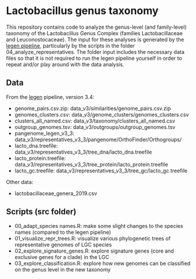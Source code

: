 # Lactobacillus genus taxonomy

This repository contains code to analyze the genus-level (and family-level) taxonomy of the Lactobacillus Genus Complex (families Lactobacillaceae and Leuconostocaceae). The input for these analyses is generated by the [legen pipeline](https://github.com/SWittouck/legen_pipeline), particularly by the scripts in the folder 04_analyze_representatives. The folder input includes the necessary data files so that it is not required to run the legen pipeline yourself in order to repeat and/or play around with the data analysis.

## Data

From the [legen](https://github.com/SWittouck/legen_pipeline) pipeline, version 3.4:

* genome_pairs.csv.zip: data_v3/similarities/genome_pairs.csv.zip
* genomes_clusters.csv: data_v3/genome_clusters/genomes_clusters.csv
* clusters_all_named.csv: data_v3/taxonomy/clusters_all_named.csv
* outgroup_genomes.tsv: data_v3/outgroups/outgroup_genomes.tsv
* pangenome_legen_v3_3: data_v3/representatives_v3_3/pangenome/OrthoFinder/Orthogroups/
* lacto_dna.treefile: data_v3/representatives_v3_3/tree_dna/lacto_dna.treefile
* lacto_protein.treefile: data_v3/representatives_v3_3/tree_protein/lacto_protein.treefile
* lacto_gc.treefile: data_v3/representatives_v3_3/tree_gc/lacto_gc.treefile

Other data:

* lactobacillaceae_genera_2019.csv

## Scripts (src folder)

* 00_adapt_species names.R: make some slight changes to the species names (compared to the legen pipeline)
* 01_visualize_repr_trees.R: visualize various phylogenetic trees of representative genomes of LGC species
* 02_explore_signature_genes.R: explore signature genes (core and exclusive genes for a clade) in the LGC
* 03_explore_classification.R: explore how new genomes can be classified on the genus level in the new taxonomy
